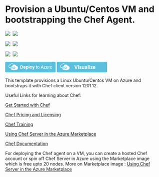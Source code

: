 # Provision a Ubuntu/Centos VM and  bootstrapping the Chef Agent.

<IMG SRC="https://azbotstorage.blob.core.windows.net/badges/chef-json-parameters-linux-vm/PublicLastTestDate.svg" />&nbsp;
<IMG SRC="https://azbotstorage.blob.core.windows.net/badges/chef-json-parameters-linux-vm/PublicDeployment.svg" />&nbsp;

<IMG SRC="https://azbotstorage.blob.core.windows.net/badges/chef-json-parameters-linux-vm/FairfaxLastTestDate.svg" />&nbsp;
<IMG SRC="https://azbotstorage.blob.core.windows.net/badges/chef-json-parameters-linux-vm/FairfaxDeployment.svg" />&nbsp;

<IMG SRC="https://azbotstorage.blob.core.windows.net/badges/chef-json-parameters-linux-vm/BestPracticeResult.svg" />&nbsp;
<IMG SRC="https://azbotstorage.blob.core.windows.net/badges/chef-json-parameters-linux-vm/CredScanResult.svg" />&nbsp;

<a href="https://portal.azure.com/#create/Microsoft.Template/uri/https%3A%2F%2Fraw.githubusercontent.com%2FAzure%2Fazure-quickstart-templates%2Fmaster%2Fchef-json-parameters-linux-vm%2Fazuredeploy.json" target="_blank"><img src="https://raw.githubusercontent.com/Azure/azure-quickstart-templates/master/1-CONTRIBUTION-GUIDE/images/deploytoazure.png"/></a>
<a href="http://armviz.io/#/?load=https%3A%2F%2Fraw.githubusercontent.com%2FAzure%2Fazure-quickstart-templates%2Fmaster%2Fchef-json-parameters-linux-vm%2Fazuredeploy.json" target="_blank">
    <img src="https://raw.githubusercontent.com/Azure/azure-quickstart-templates/master/1-CONTRIBUTION-GUIDE/images/visualizebutton.png"/>
</a>

 This template provisions a Linux Ubuntu/Centos VM on Azure and bootstraps it with Chef client version 1201.12.

Useful Links for learning about Chef:

<a href="http://learn.chef.io/" target="_blank">Get Started with Chef</a>

<a href="https://www.chef.io/chef/#plans-and-pricingx" target="_blank">Chef Pricing and Licensing</a>

<a href="https://www.chef.io/training/" target="_blank">Chef Training</a>

<a href="https://docs.chef.io/azure_portal.html#azure-marketplace" target="_blank">Using Chef Server in the Azure Marketplace</a>

<a href="http://docs.chef.io/" target="_blank">Chef Documentation</a>

 For deploying the Chef agent on a VM, you can create a hosted Chef account or spin off Chef Server in Azure using the Marketplace image which is free upto 20 nodes. More on Marketplace image : <a href="https://docs.chef.io/azure_portal.html#azure-marketplace" target="_blank">Using Chef Server in the Azure Marketplace</a>
